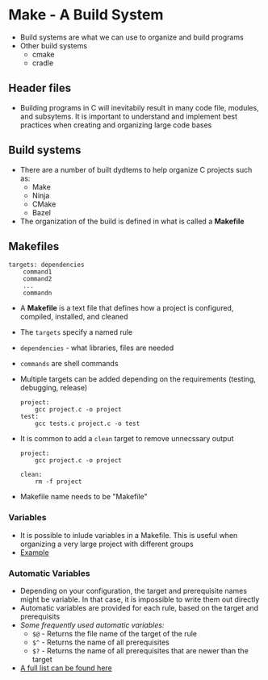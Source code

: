 # Make - A Build System

- Build systems are what we can use to organize and build programs
- Other build systems
  - cmake
  - cradle

## Header files

- Building programs in C will inevitabily result in many code file, modules, and subsytems. It is important to understand and implement best practices when creating and organizing large code bases

## Build systems

- There are a number of built dydtems to help organize C projects such as:
  - Make
  - Ninja
  - CMake
  - Bazel
- The organization of the build is defined in what is called a __Makefile__

## Makefiles

```
targets: dependencies
    command1
    command2
    ...
    commandn
```
- A __Makefile__ is a text file that defines how a project is configured, compiled, installed, and cleaned

- The `targets` specify a named rule
- `dependencies` - what libraries, files are needed 
- `commands` are shell commands
- Multiple targets can be added depending on the requirements (testing, debugging, release)
    ```
    project:
        gcc project.c -o project
    test:
        gcc tests.c project.c -o test
    ```
- It is common to add a `clean` target to remove unnecssary output
    ```
    project:
        gcc project.c -o project
    
    clean: 
        rm -f project
    ```

- Makefile name needs to be "Makefile"

### Variables

- It is possible to inlude variables in a Makefile. This is useful when organizing a very large project with different groups
- [Example](Makefile)

### Automatic Variables

- Depending on your configuration, the target and prerequisite names might be variable. In that case, it is impossible to write them out directly
- Automatic variables are provided for each rule, based on the target and prerequisits
- _Some frequently used automatic variables:_
  - `$@` - Returns the file name of the target of the rule
  - `$^` - Returns the name of all prerequisites
  - `$?` - Returns the name of all prerequisites that are newer than the target
- [A full list can be found here](https://www.gnu.org/software/make/manual/html_node/Automatic-Variables.html)
